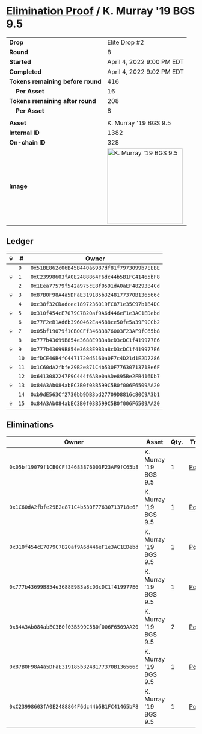 # [Elimination Proof](./readme.md) / K. Murray &#039;19 BGS 9.5

|||
|---|---|
| **Drop** | Elite Drop #2 |
| **Round** | 8 |
| **Started** | April 4, 2022 9:00 PM EDT |
| **Completed** | April 4, 2022 9:02 PM EDT |
| **Tokens remaining before round** | 416 |
| **&nbsp;&nbsp;&nbsp;&nbsp;Per Asset** | 16 |
| **Tokens remaining after round** | 208 |
| **&nbsp;&nbsp;&nbsp;&nbsp;Per Asset** | 8 |
| | |
| **Asset** | K. Murray &#039;19 BGS 9.5 |
| **Internal ID** | 1382 |
| **On-chain ID** | 328 |
| **Image** | <img src="https://tcdn.blokpax.com/95e5eeed-5ee0-4b9d-87f2-06b4264f286f/bd91be85b6175f995ebfa6700ff5952e3682237fadf0ae94dd87284b37a3ad8b.png" height="200" alt="K. Murray &#039;19 BGS 9.5" /> |

## Ledger

| 💀 | # | Owner |
| --- | --- | --- |
|  | `0` | `0x51BE862c06B45B440a6987df81f7973099b7EEBE` |
| 💀 | `1` | `0xC23998603fA0E2488864F6dc44b5B1FC41465bF8` |
|  | `2` | `0x1Eea77579f542a975cE8f0591dA0aEF48293B4Cd` |
| 💀 | `3` | `0x87B0F98A4a5DFaE319185b3248177370B136566c` |
|  | `4` | `0xc38f32CDadcec1897236019FC871e35C97b1B4DC` |
| 💀 | `5` | `0x310f454cE7079C7B20af9A6d446eF1e3AC1EDebd` |
|  | `6` | `0x77F2eB1Ad6b3960462Ea4588ce50fe5a39F9CCb2` |
| 💀 | `7` | `0x05bf19079f1CB0CFf34683876003F23AF9fC65b8` |
|  | `8` | `0x777b43699B854e3688E9B3a8cD3cDC1f419977E6` |
| 💀 | `9` | `0x777b43699B854e3688E9B3a8cD3cDC1f419977E6` |
|  | `10` | `0xfDCE46B4fC4471720d5160a0F7c4D21d1E2D7286` |
| 💀 | `11` | `0x1C60dA2fbfe29B2e871C4b530F77630713718e6F` |
|  | `12` | `0x6413082247F9C444f6ABe0aADe895Be2FB416Db7` |
| 💀 | `13` | `0x84A3Ab084abEC3B0f03B599C5B0f006F6509AA20` |
|  | `14` | `0xb9dE563Cf2730bb9DB3bd27709D8816c80C9A3b1` |
| 💀 | `15` | `0x84A3Ab084abEC3B0f03B599C5B0f006F6509AA20` |


## Eliminations

| Owner | Asset | Qty. | Transaction |
| --- | --- | --- | --- |
| `0x05bf19079f1CB0CFf34683876003F23AF9fC65b8` | K. Murray '19 BGS 9.5 | 1 | [Polygonscan](https://polygonscan.com/tx/0x50ee237b8d9ef8f7c309acdde7aefdbe9b1d6307d9b171be1c626fe15208f357) |
| `0x1C60dA2fbfe29B2e871C4b530F77630713718e6F` | K. Murray '19 BGS 9.5 | 1 | [Polygonscan](https://polygonscan.com/tx/0x7dfb2a6b023f9dcc2a3740becd31b415bfa77be1937d5cc2a6fa04a8970d9085) |
| `0x310f454cE7079C7B20af9A6d446eF1e3AC1EDebd` | K. Murray '19 BGS 9.5 | 1 | [Polygonscan](https://polygonscan.com/tx/0xe5d106732b47ac9bc90f433f19aaccb52b18c41b857d8984ba4e9859c56e9ed4) |
| `0x777b43699B854e3688E9B3a8cD3cDC1f419977E6` | K. Murray '19 BGS 9.5 | 1 | [Polygonscan](https://polygonscan.com/tx/0xddbc783a68123f3c392ee7b9998697945e023c0577c74ea27a5615e1c61f5a43) |
| `0x84A3Ab084abEC3B0f03B599C5B0f006F6509AA20` | K. Murray '19 BGS 9.5 | 2 | [Polygonscan](https://polygonscan.com/tx/0xc183e003d03c608a864fa4f7c345443ace1b5ec8d3404e3bedfaad27e77ae898) |
| `0x87B0F98A4a5DFaE319185b3248177370B136566c` | K. Murray '19 BGS 9.5 | 1 | [Polygonscan](https://polygonscan.com/tx/0x8f8a8f90b3aaa506738e2162c735522df9a5fb1d2b86153ecde4ffe94cf6380d) |
| `0xC23998603fA0E2488864F6dc44b5B1FC41465bF8` | K. Murray '19 BGS 9.5 | 1 | [Polygonscan](https://polygonscan.com/tx/0xcc1121ca0f0627b31c167759b0de4b0141a3370c839c97401412d749965d3805) |
